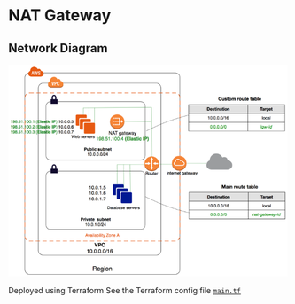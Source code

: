 # NAT Gateway

## Network Diagram
![Image of Network Diagram](nat-gateway-diagram.png)

Deployed using Terraform
See the Terraform config file [`main.tf`](main.tf)